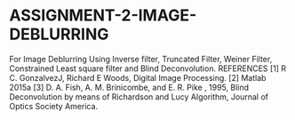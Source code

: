 # ASSIGNMENT-2-IMAGE-DEBLURRING
For Image Deblurring Using Inverse filter, Truncated Filter, Weiner Filter, Constrained Least square filter and Blind Deconvolution.
REFERENCES
[1] R C. GonzalvezJ, Richard E Woods, Digital Image Processing.
[2] Matlab 2015a
[3] D. A. Fish, A. M. Brinicombe, and E. R. Pike , 1995, Blind Deconvolution by means of Richardson and Lucy Algorithm, Journal
of Optics Society America.
